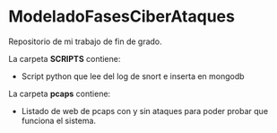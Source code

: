 # ModeladoFasesCiberAtaques
Repositorio de mi trabajo de fin de grado.

La carpeta **SCRIPTS** contiene:
   - Script python que lee del log de snort e inserta en mongodb 
   
La carpeta **pcaps** contiene:
   - Listado de web de pcaps con y sin ataques para poder probar que funciona el sistema.